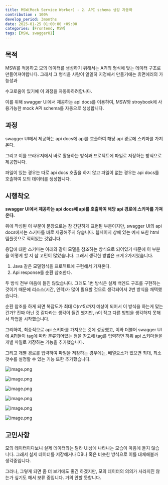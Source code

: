 ```yaml
---
title: MSW(Mock Service Worker) - 2. API schema 생성 자동화 
contribution : 100%
develop_period: 3months
date: 2025-01-25 01:00:00 +09:00
categories: [Frontend, MSW]
tags: [MSW, swaggerUI]
---
```


## **목적**

MSW를 적용하고 모의 데이터를 생성하기 위해서는 API의 형식에 맞는 데이터 구조로 만들어져야합니다. 그래서 그 형식을 사람이 일일히 지정해서 만들기에는 휴먼에러의 가능성과

수고로움이 있기에 이 과정을 자동화하려합니다.

이를 위해 swagger UI에서 제공하는 api docs를 이용하여, MSW와 stroybook에 사용가능한 mock API schema를 자동으로 생성합니다.

## **과정**

swagger UI에서 제공하는 api docs에 api를 호출하여 해당 api 경로에 스키마를 가져온다.

그리고 이를 브라우저에서 바로 활용하는 방식과 프로젝트에 파일로 저장하는 방식으로 제공합니다.

파일이 있는 경우는 따로 api docs 호출을 하지 않고 파일이 없는 경우는 api docs를 호출하여 모의 데이터를 생성합니다.

## **시행착오**

**swagger UI에서 제공하는 api docs에 api를 호출하여 해당 api 경로에 스키마를 가져온다.**

위에 작성된 이 부분이 문장으로는 참 간단하게 표현된 부분이지만, swagger UI의 api docs에서는 스키마를 바로 제공해주지 않습니다. 웹페이지 상에 있는 예시 또한 html 템플릿으로 적혀있는 것입니다.

응답에 대한 스키마는 아래와 같이 모델을 참조하는 방식으로 되어있기 때문에 이 부분을 어떻게 할 지 참 고민이 많았습니다. 그래서 생각한 방법은 크게 2가지였습니다.

1. Java 같은 모델형식을 프로젝트에 구현해서 가져온다.
2. Api response를 순환 참조한다.

두 방식 전부 마음에 들진 않았습니다. 그래도 1번 방식은 실제 백엔드 구조를 구현하는 것이기 때문에 리소스(시간, 인력)가 많이 필요할 것으로 생각되어서 2번 방식을 채택했습니다.

순환 참조를 하게 되면 복잡도가 최대 O(n^5)까지 예상이 되어서 이 방식을 하는게 맞는건가? 진짜 아닌 것 같다라는 생각이 들긴 했지만, n이 작고 다른 방법을 생각하지 못해서 작업을 시작했습니다.

그리하여, 최종적으로 api 스키마를 가져오는 것에 성공했고, 이와 더불어 swagger UI에 API들이 tag에 따라 분류되어있는 점을 참고해 tag를 입력하면 하위 api 스키마들을 개별 파일로 저장하는 기능을 추가했습니다.

그리고 개별 경로를 입력하여 파일을 저장하는 경우에는, 배열요소가 있으면 최대, 최소 갯수를 설정할 수 있는 기능 또한 추가했습니다.

![image.png](/assets/img/2025-01-25/2025-01-25-MSW_2_1.png)

![image.png](/assets/img/2025-01-25/2025-01-25-MSW_2_2.png)

![image.png](/assets/img/2025-01-25/2025-01-25-MSW_2_3.png)

![image.png](/assets/img/2025-01-25/2025-01-25-MSW_2_4.png)

![image.png](/assets/img/2025-01-25/2025-01-25-MSW_2_5.png)

![image.png](/assets/img/2025-01-25/2025-01-25-MSW_2_6.png)

## **고민사항**

모의 데이터이다보니 실제 데이터와는 달라 UI상에 나타나는 모습이 마음에 들지 않습니다. 그래서 실제 데이터를 저장해거나 DB나 혹은 비슷한 방식으로 이를 대체해볼까 생각중입니다.

그러나, 그렇게 되면 좀 더 보기에도 좋긴 하겠지만, 모의 데이터의 의의가 사라지진 않는가 싶기도 해서 보류 중입니다. 거의 안할 듯합니다.